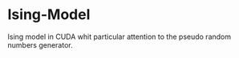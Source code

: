 # Ising-Model
Ising model in CUDA whit particular attention to the pseudo random numbers generator.
